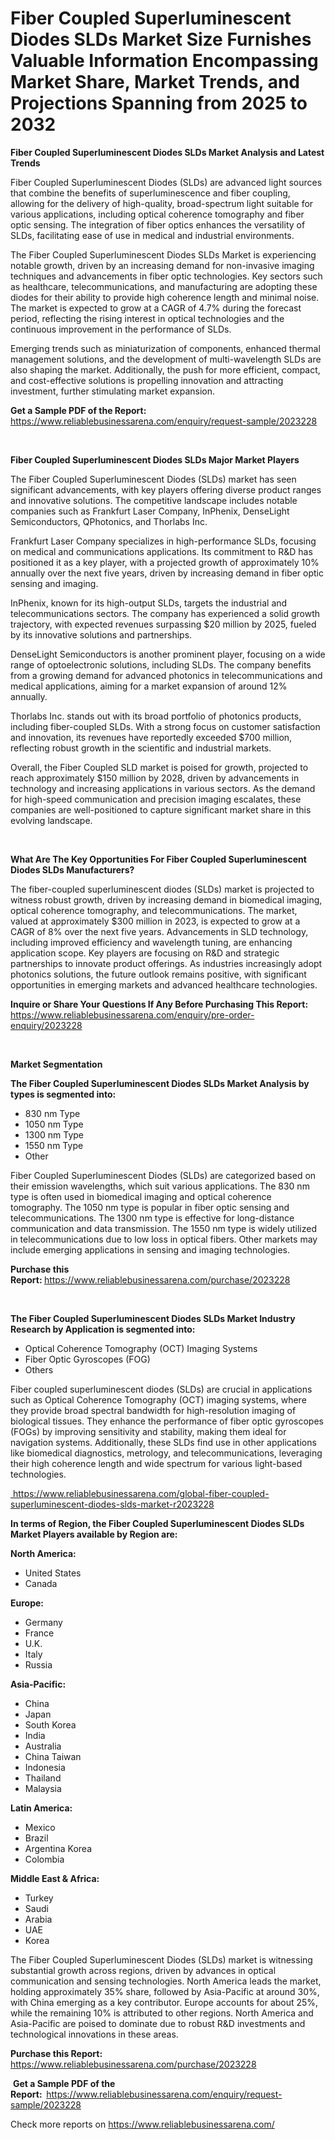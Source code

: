 <p><h1>Fiber Coupled Superluminescent Diodes SLDs Market Size Furnishes Valuable Information Encompassing Market Share, Market Trends, and Projections Spanning from 2025 to 2032</h1></p><p><strong>Fiber Coupled Superluminescent Diodes SLDs Market Analysis and Latest Trends</strong></p>
<p><p>Fiber Coupled Superluminescent Diodes (SLDs) are advanced light sources that combine the benefits of superluminescence and fiber coupling, allowing for the delivery of high-quality, broad-spectrum light suitable for various applications, including optical coherence tomography and fiber optic sensing. The integration of fiber optics enhances the versatility of SLDs, facilitating ease of use in medical and industrial environments.</p><p>The Fiber Coupled Superluminescent Diodes SLDs Market is experiencing notable growth, driven by an increasing demand for non-invasive imaging techniques and advancements in fiber optic technologies. Key sectors such as healthcare, telecommunications, and manufacturing are adopting these diodes for their ability to provide high coherence length and minimal noise. The market is expected to grow at a CAGR of 4.7% during the forecast period, reflecting the rising interest in optical technologies and the continuous improvement in the performance of SLDs.</p><p>Emerging trends such as miniaturization of components, enhanced thermal management solutions, and the development of multi-wavelength SLDs are also shaping the market. Additionally, the push for more efficient, compact, and cost-effective solutions is propelling innovation and attracting investment, further stimulating market expansion.</p></p>
<p><strong>Get a Sample PDF of the Report:&nbsp;</strong> <a href="https://www.reliablebusinessarena.com/enquiry/request-sample/2023228?utm_campaign=3263&utm_medium=2&utm_source=Github&utm_content=ia&utm_term=29032025&utm_id=fiber-coupled-superluminescent-diodes-slds">https://www.reliablebusinessarena.com/enquiry/request-sample/2023228</a></p>
<p>&nbsp;</p>
<p><strong>Fiber Coupled Superluminescent Diodes SLDs Major Market Players</strong></p>
<p><p>The Fiber Coupled Superluminescent Diodes (SLDs) market has seen significant advancements, with key players offering diverse product ranges and innovative solutions. The competitive landscape includes notable companies such as Frankfurt Laser Company, InPhenix, DenseLight Semiconductors, QPhotonics, and Thorlabs Inc.</p><p>Frankfurt Laser Company specializes in high-performance SLDs, focusing on medical and communications applications. Its commitment to R&D has positioned it as a key player, with a projected growth of approximately 10% annually over the next five years, driven by increasing demand in fiber optic sensing and imaging.</p><p>InPhenix, known for its high-output SLDs, targets the industrial and telecommunications sectors. The company has experienced a solid growth trajectory, with expected revenues surpassing $20 million by 2025, fueled by its innovative solutions and partnerships.</p><p>DenseLight Semiconductors is another prominent player, focusing on a wide range of optoelectronic solutions, including SLDs. The company benefits from a growing demand for advanced photonics in telecommunications and medical applications, aiming for a market expansion of around 12% annually.</p><p>Thorlabs Inc. stands out with its broad portfolio of photonics products, including fiber-coupled SLDs. With a strong focus on customer satisfaction and innovation, its revenues have reportedly exceeded $700 million, reflecting robust growth in the scientific and industrial markets.</p><p>Overall, the Fiber Coupled SLD market is poised for growth, projected to reach approximately $150 million by 2028, driven by advancements in technology and increasing applications in various sectors. As the demand for high-speed communication and precision imaging escalates, these companies are well-positioned to capture significant market share in this evolving landscape.</p></p>
<p>&nbsp;</p>
<p><strong>What Are The Key Opportunities For Fiber Coupled Superluminescent Diodes SLDs Manufacturers?</strong></p>
<p><p>The fiber-coupled superluminescent diodes (SLDs) market is projected to witness robust growth, driven by increasing demand in biomedical imaging, optical coherence tomography, and telecommunications. The market, valued at approximately $300 million in 2023, is expected to grow at a CAGR of 8% over the next five years. Advancements in SLD technology, including improved efficiency and wavelength tuning, are enhancing application scope. Key players are focusing on R&D and strategic partnerships to innovate product offerings. As industries increasingly adopt photonics solutions, the future outlook remains positive, with significant opportunities in emerging markets and advanced healthcare technologies.</p></p>
<p><strong>Inquire or Share Your Questions If Any Before Purchasing This Report:</strong> <a href="https://www.reliablebusinessarena.com/enquiry/pre-order-enquiry/2023228?utm_campaign=3263&utm_medium=2&utm_source=Github&utm_content=ia&utm_term=29032025&utm_id=fiber-coupled-superluminescent-diodes-slds">https://www.reliablebusinessarena.com/enquiry/pre-order-enquiry/2023228</a></p>
<p>&nbsp;</p>
<p><strong>Market Segmentation</strong></p>
<p><strong>The Fiber Coupled Superluminescent Diodes SLDs Market Analysis by types is segmented into:</strong></p>
<p><ul><li>830 nm Type</li><li>1050 nm Type</li><li>1300 nm Type</li><li>1550 nm Type</li><li>Other</li></ul></p>
<p><p>Fiber Coupled Superluminescent Diodes (SLDs) are categorized based on their emission wavelengths, which suit various applications. The 830 nm type is often used in biomedical imaging and optical coherence tomography. The 1050 nm type is popular in fiber optic sensing and telecommunications. The 1300 nm type is effective for long-distance communication and data transmission. The 1550 nm type is widely utilized in telecommunications due to low loss in optical fibers. Other markets may include emerging applications in sensing and imaging technologies.</p></p>
<p><strong>Purchase this Report:&nbsp;</strong><a href="https://www.reliablebusinessarena.com/purchase/2023228?utm_campaign=3263&utm_medium=2&utm_source=Github&utm_content=ia&utm_term=29032025&utm_id=fiber-coupled-superluminescent-diodes-slds">https://www.reliablebusinessarena.com/purchase/2023228</a></p>
<p>&nbsp;</p>
<p><strong>The Fiber Coupled Superluminescent Diodes SLDs Market Industry Research by Application is segmented into:</strong></p>
<p><ul><li>Optical Coherence Tomography (OCT) Imaging Systems</li><li>Fiber Optic Gyroscopes (FOG)</li><li>Others</li></ul></p>
<p><p>Fiber coupled superluminescent diodes (SLDs) are crucial in applications such as Optical Coherence Tomography (OCT) imaging systems, where they provide broad spectral bandwidth for high-resolution imaging of biological tissues. They enhance the performance of fiber optic gyroscopes (FOGs) by improving sensitivity and stability, making them ideal for navigation systems. Additionally, these SLDs find use in other applications like biomedical diagnostics, metrology, and telecommunications, leveraging their high coherence length and wide spectrum for various light-based technologies.</p></p>
<p><a href="https://www.reliablebusinessarena.com/global-fiber-coupled-superluminescent-diodes-slds-market-r2023228?utm_campaign=3263&utm_medium=2&utm_source=Github&utm_content=ia&utm_term=29032025&utm_id=fiber-coupled-superluminescent-diodes-slds">&nbsp;https://www.reliablebusinessarena.com/global-fiber-coupled-superluminescent-diodes-slds-market-r2023228</a></p>
<p><strong>In terms of Region, the Fiber Coupled Superluminescent Diodes SLDs Market Players available by Region are:</strong></p>
<p>
    <p> <strong> North America: </strong>
        <ul>
            <li>United States</li>
            <li>Canada</li>
        </ul>
        </p> 
    <p> <strong> Europe: </strong>
        <ul>
            <li>Germany</li>
            <li>France</li>
            <li>U.K.</li>
            <li>Italy</li>
            <li>Russia</li>
        </ul>
        </p> 
    <p> <strong> Asia-Pacific: </strong>
        <ul>
            <li>China</li>
            <li>Japan</li>
            <li>South Korea</li>
            <li>India</li>
            <li>Australia</li>
            <li>China Taiwan</li>
            <li>Indonesia</li>
            <li>Thailand</li>
            <li>Malaysia</li>
        </ul>
        </p> 
    <p> <strong> Latin America: </strong>
        <ul>
            <li>Mexico</li>
            <li>Brazil</li>
            <li>Argentina Korea</li>
            <li>Colombia</li>
        </ul>
        </p> 
    <p> <strong> Middle East & Africa: </strong>
        <ul>
            <li>Turkey</li>
            <li>Saudi</li>
            <li>Arabia</li>
            <li>UAE</li>
            <li>Korea</li>
        </ul>
    </p>
    </p>
<p><p>The Fiber Coupled Superluminescent Diodes (SLDs) market is witnessing substantial growth across regions, driven by advances in optical communication and sensing technologies. North America leads the market, holding approximately 35% share, followed by Asia-Pacific at around 30%, with China emerging as a key contributor. Europe accounts for about 25%, while the remaining 10% is attributed to other regions. North America and Asia-Pacific are poised to dominate due to robust R&D investments and technological innovations in these areas.</p></p>
<p><strong>Purchase this Report: </strong><a href="https://www.reliablebusinessarena.com/purchase/2023228?utm_campaign=3263&utm_medium=2&utm_source=Github&utm_content=ia&utm_term=29032025&utm_id=fiber-coupled-superluminescent-diodes-slds">https://www.reliablebusinessarena.com/purchase/2023228</a></p>
<p>&nbsp;<strong>Get a Sample PDF of the Report:&nbsp;&nbsp;</strong><a href="https://www.reliablebusinessarena.com/enquiry/request-sample/2023228?utm_campaign=3263&utm_medium=2&utm_source=Github&utm_content=ia&utm_term=29032025&utm_id=fiber-coupled-superluminescent-diodes-slds">https://www.reliablebusinessarena.com/enquiry/request-sample/2023228</a></p>
<p><strong></strong></p>
<p>Check more reports on <a href="https://www.reliablebusinessarena.com/?utm_campaign=3263&utm_medium=2&utm_source=Github&utm_content=ia&utm_term=29032025&utm_id=fiber-coupled-superluminescent-diodes-slds">https://www.reliablebusinessarena.com/</a></p>